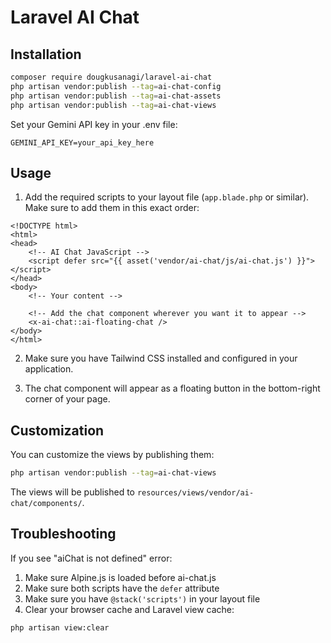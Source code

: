 # Laravel AI Chat

## Installation

```bash
composer require dougkusanagi/laravel-ai-chat
php artisan vendor:publish --tag=ai-chat-config
php artisan vendor:publish --tag=ai-chat-assets
php artisan vendor:publish --tag=ai-chat-views
```

Set your Gemini API key in your .env file:
```env
GEMINI_API_KEY=your_api_key_here
```

## Usage

1. Add the required scripts to your layout file (`app.blade.php` or similar). Make sure to add them in this exact order:

```blade
<!DOCTYPE html>
<html>
<head>
    <!-- AI Chat JavaScript -->
    <script defer src="{{ asset('vendor/ai-chat/js/ai-chat.js') }}"></script>
</head>
<body>
    <!-- Your content -->
    
    <!-- Add the chat component wherever you want it to appear -->
    <x-ai-chat::ai-floating-chat />
</body>
</html>
```

2. Make sure you have Tailwind CSS installed and configured in your application.

3. The chat component will appear as a floating button in the bottom-right corner of your page.

## Customization

You can customize the views by publishing them:
```bash
php artisan vendor:publish --tag=ai-chat-views
```

The views will be published to `resources/views/vendor/ai-chat/components/`.

## Troubleshooting

If you see "aiChat is not defined" error:
1. Make sure Alpine.js is loaded before ai-chat.js
2. Make sure both scripts have the `defer` attribute
3. Make sure you have `@stack('scripts')` in your layout file
4. Clear your browser cache and Laravel view cache:
```bash
php artisan view:clear
```
